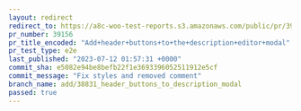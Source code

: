 ```yaml
---
layout: redirect
redirect_to: https://a8c-woo-test-reports.s3.amazonaws.com/public/pr/39156/e2e/index.html
pr_number: 39156
pr_title_encoded: "Add+header+buttons+to+the+description+editor+modal"
pr_test_type: e2e
last_published: "2023-07-12 01:57:31 +0000"
commit_sha: e5082e94be8befb22f1e3693396052511912e5cf
commit_message: "Fix styles and removed comment"
branch_name: add/38831_header_buttons_to_description_modal
passed: true
---
```

